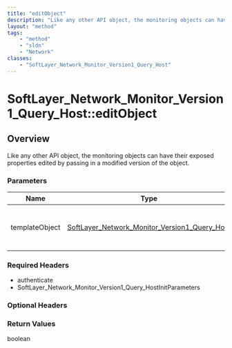 ```yaml
---
title: "editObject"
description: "Like any other API object, the monitoring objects can have their exposed properties edited by passing in a modified vers... "
layout: "method"
tags:
    - "method"
    - "sldn"
    - "Network"
classes:
    - "SoftLayer_Network_Monitor_Version1_Query_Host"
---
```

# SoftLayer_Network_Monitor_Version1_Query_Host::editObject
## Overview 
Like any other API object, the monitoring objects can have their exposed properties edited by passing in a modified version of the object. 

### Parameters 
|Name | Type | Description |
| --- | --- | --- |
|templateObject| <a href='/reference/datatypes/SoftLayer_Network_Monitor_Version1_Query_Host'>SoftLayer_Network_Monitor_Version1_Query_Host </a>| A skeleton SoftLayer_Network_Monitor_Version1_Query_Host object with only the properties defined that you wish to change. Unchanged properties are left alone.|


### Required Headers
* authenticate
* SoftLayer_Network_Monitor_Version1_Query_HostInitParameters

### Optional Headers

### Return Values
boolean

